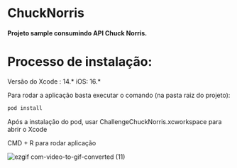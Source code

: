 # ChuckNorris

#### Projeto sample consumindo API Chuck Norris.

# Processo de instalação:
Versão do Xcode : 14.* iOS: 16.*

Para rodar a aplicação basta executar o comando (na pasta raiz do projeto):
```python
pod install 
```

Após a instalação do pod, usar ChallengeChuckNorris.xcworkspace para abrir o Xcode

CMD + R para rodar aplicação

![ezgif com-video-to-gif-converted (11)](https://github.com/ellcavalcante/ChallengeChuckNorris/assets/89115923/4b0bd50e-b2f0-4824-ae7d-ac3e795362de)
